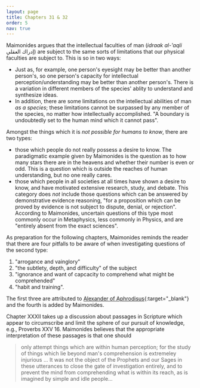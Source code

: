 ```yaml
---
layout: page
title: Chapters 31 & 32
order: 5
nav: true
---
```


Maimonides argues that the intellectual faculties of man (_idraak al-'aqli_ إدراك العقلي) are subject to the same sorts of limitations that our physical faculties are subject to. This is so in two ways:
- Just as, for example, one person's eyesight may be better than another person's, so one person's capacity for intellectual perception/understanding may be better than another person's. There is a variation in different members of the species' ablity to understand and synthesize ideas.
- In addition, there are some limitations on the intellectual abilities of man _as a species_; these limitations cannot be surpassed by any member of the species, no matter how intellectually accomplished. "A boundary is undoubtedly set to the human mind which it cannot pass".

Amongst the things which it is *not possible for humans to know*, there are two types:
- those which people do not really possess a desire to know. The paradigmatic example given by Maimonides is the question as to how many stars there are in the heavens and whether their number is even or odd. This is a question which is outside the reaches of human understanding, but no one really cares.
- those which people in all societies at all times have shown a desire to know, and have motivated extensive research, study, and debate. This category does *not* include those questions which can be answered by demonstrative evidence reasoning, "for a proposition which can be proved by evidence is not subject to dispute, denial, or rejection". According to Maimonides, uncertain questions of this type most commonly occur in Metaphysics, less commonly in Physics, and are "entirely absent from the exact sciences".

As preparation for the following chapters, Maimonides reminds the reader that there are four pitfalls to be aware of when investigating questions of the second type:
1. "arrogance and vainglory"
2. "the subtlety, depth, and difficulty" of the subject
3. "ignorance and want of capcacity to comprehend what might be comprehended"
4. "habit and training".

The first three are attributed to [Alexander of Aphrodisus](https://en.wikipedia.org/wiki/Alexander_of_Aphrodisias){:target="_blank"} and the fourth is added by Maimonides.

Chapter XXXII takes up a discussion about passages in Scripture which appear to circumscribe and limit the sphere of our pursuit of knowledge, e.g., Proverbs XXV 16. Maimonides believes that the appropriate interpretation of these passages is that one should 
> only attempt things which are within human perception; for the study of things which lie beyond man's comprehension is extremeley injurious ... It was not the object of the Prophets and our Sages in these utterances to close the gate of investigation entirely, and to prevent the mind from comprehending what is within its reach, as is imagined by simple and idle people...

